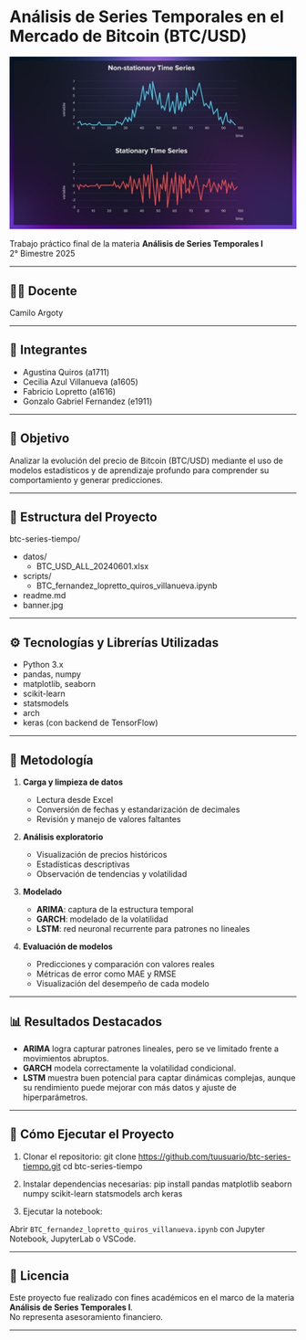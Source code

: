 # **Análisis de Series Temporales en el Mercado de Bitcoin (BTC/USD)**
![Banner del Proyecto](banner.jpg)

Trabajo práctico final de la materia **Análisis de Series Temporales I**  
2° Bimestre 2025

---

## 👨‍🏫 Docente

Camilo Argoty

---

## 👥 Integrantes

- Agustina Quiros (a1711)  
- Cecilia Azul Villanueva (a1605)  
- Fabricio Lopretto (a1616)  
- Gonzalo Gabriel Fernandez (e1911)

---

## 📌 Objetivo

Analizar la evolución del precio de Bitcoin (BTC/USD) mediante el uso de modelos estadísticos y de aprendizaje profundo para comprender su comportamiento y generar predicciones.

---

## 📂 Estructura del Proyecto
btc-series-tiempo/
- datos/
   - BTC_USD_ALL_20240601.xlsx
- scripts/
   - BTC_fernandez_lopretto_quiros_villanueva.ipynb
- readme.md
- banner.jpg

---

## ⚙️ Tecnologías y Librerías Utilizadas

- Python 3.x  
- pandas, numpy  
- matplotlib, seaborn  
- scikit-learn  
- statsmodels  
- arch  
- keras (con backend de TensorFlow)

---

## 🧪 Metodología

1. **Carga y limpieza de datos**  
   - Lectura desde Excel  
   - Conversión de fechas y estandarización de decimales  
   - Revisión y manejo de valores faltantes  

2. **Análisis exploratorio**  
   - Visualización de precios históricos  
   - Estadísticas descriptivas  
   - Observación de tendencias y volatilidad  

3. **Modelado**  
   - **ARIMA**: captura de la estructura temporal  
   - **GARCH**: modelado de la volatilidad  
   - **LSTM**: red neuronal recurrente para patrones no lineales  

4. **Evaluación de modelos**  
   - Predicciones y comparación con valores reales  
   - Métricas de error como MAE y RMSE  
   - Visualización del desempeño de cada modelo  

---

## 📊 Resultados Destacados

- **ARIMA** logra capturar patrones lineales, pero se ve limitado frente a movimientos abruptos.  
- **GARCH** modela correctamente la volatilidad condicional.  
- **LSTM** muestra buen potencial para captar dinámicas complejas, aunque su rendimiento puede mejorar con más datos y ajuste de hiperparámetros.

---

## 🚀 Cómo Ejecutar el Proyecto

1. Clonar el repositorio:
git clone https://github.com/tuusuario/btc-series-tiempo.git
cd btc-series-tiempo

2. Instalar dependencias necesarias:
pip install pandas matplotlib seaborn numpy scikit-learn statsmodels arch keras

3. Ejecutar la notebook:

Abrir `BTC_fernandez_lopretto_quiros_villanueva.ipynb` con Jupyter Notebook, JupyterLab o VSCode.

---

## 📝 Licencia

Este proyecto fue realizado con fines académicos en el marco de la materia **Análisis de Series Temporales I**.  
No representa asesoramiento financiero.

---